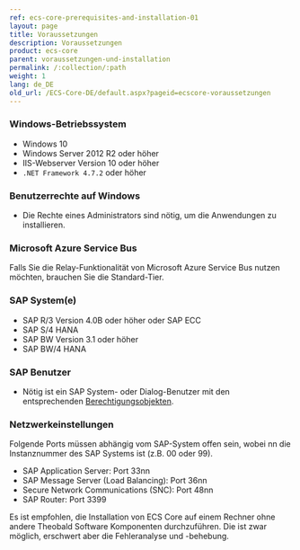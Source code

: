 ```yaml
---
ref: ecs-core-prerequisites-and-installation-01
layout: page
title: Voraussetzungen
description: Voraussetzungen
product: ecs-core
parent: voraussetzungen-und-installation
permalink: /:collection/:path
weight: 1
lang: de_DE
old_url: /ECS-Core-DE/default.aspx?pageid=ecscore-voraussetzungen
---
```


### Windows-Betriebssystem 

- Windows 10
- Windows Server 2012 R2 oder höher
- IIS-Webserver Version 10 oder höher
- `.NET Framework 4.7.2` oder höher

### Benutzerrechte auf Windows 

- Die Rechte eines Administrators sind nötig, um die Anwendungen zu installieren.

### Microsoft Azure Service Bus

Falls Sie die Relay-Funktionalität von Microsoft Azure Service Bus nutzen möchten, brauchen Sie die Standard-Tier.

### SAP System(e)

- SAP R/3 Version 4.0B oder höher oder SAP ECC
- SAP S/4 HANA
- SAP BW Version 3.1 oder höher
- SAP BW/4 HANA

### SAP Benutzer

- Nötig ist ein SAP System- oder Dialog-Benutzer mit den entsprechenden [Berechtigungsobjekten](https://kb.theobald-software.com/sap/authority-objects-sap-user-rights).

### Netzwerkeinstellungen

Folgende Ports müssen abhängig vom SAP-System offen sein, wobei nn die Instanznummer des SAP Systems ist (z.B. 00 oder 99).

- SAP Application Server: Port 33nn
- SAP Message Server (Load Balancing): Port 36nn
- Secure Network Communications (SNC): Port 48nn
- SAP Router: Port 3399

Es ist empfohlen, die Installation von ECS Core auf einem Rechner ohne andere Theobald Software Komponenten durchzuführen. 
Die ist zwar möglich, erschwert aber die Fehleranalyse und -behebung.
